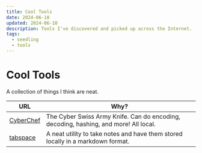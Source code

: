 ```yaml
---
title: Cool Tools
date: 2024-06-10
updated: 2024-06-10
description: Tools I've discovered and picked up across the Internet.
tags:
  - seedling
  - tools
---
```

# Cool Tools
A collection of things I think are neat.

| URL                                               | Why?                                                                                 |
| ------------------------------------------------- | ------------------------------------------------------------------------------------ |
| [CyberChef]()                                     | The Cyber Swiss Army Knife. Can do encoding, decoding, hashing, and more! All local. |
| [tabspace](https://github.com/jackyzha0/tabspace) | A neat utility to take notes and have them stored locally in a markdown format.      |

